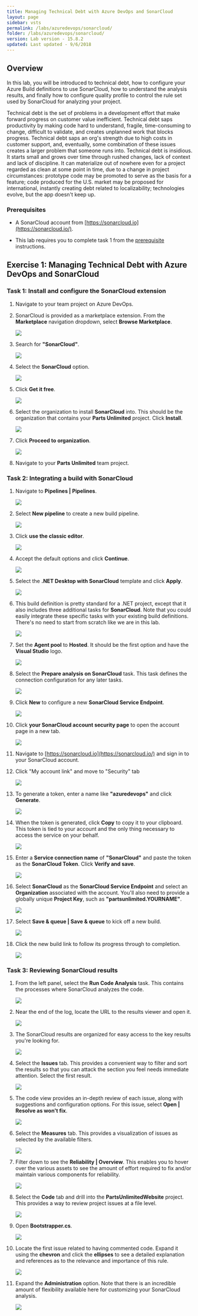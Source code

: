 ```yaml
---
title: Managing Technical Debt with Azure DevOps and SonarCloud
layout: page
sidebar: vsts
permalink: /labs/azuredevops/sonarcloud/
folder: /labs/azuredevops/sonarcloud/
version: Lab version - 15.8.2
updated: Last updated - 9/6/2018
---
```

<div class="rw-ui-container"></div>
<a name="Overview"></a>

## Overview ##

In this lab, you will be introduced to technical debt, how to configure your Azure Build definitions to use SonarCloud, how to understand the analysis results, and finally how to configure quality profile to control the rule set used by SonarCloud for analyzing your project.

Technical debt is the set of problems in a development effort that make forward progress on customer value inefficient. Technical debt saps productivity by making code hard to understand, fragile, time-consuming to change, difficult to validate, and creates unplanned work that blocks progress. Technical debt saps an org's strength due to high costs in customer support, and, eventually, some combination of these issues creates a larger problem that someone runs into. Technical debt is insidious. It starts small and grows over time through rushed changes, lack of context and lack of discipline. It can materialize out of nowhere even for a project regarded as clean at some point in time, due to a change in project circumstances: prototype code may be promoted to serve as the basis for a feature; code produced for the U.S. market may be proposed for international, instantly creating debt related to localizability; technologies evolve, but the app doesn't keep up.

<a name="Prerequisites"></a>
### Prerequisites ###

- A SonarCloud account from [https://sonarcloud.io](https://sonarcloud.io/).

- This lab requires you to complete task 1 from the <a href="../prereq/">prerequisite</a> instructions.

<a name="Exercise1"></a>
## Exercise 1: Managing Technical Debt with Azure DevOps and SonarCloud ##

<a name="Ex1Task1"></a>
### Task 1: Install and configure the SonarCloud extension ###

1. Navigate to your team project on Azure DevOps.

1. SonarCloud is provided as a marketplace extension. From the **Marketplace** navigation dropdown, select **Browse Marketplace**.

    ![](images/000.png)

1. Search for **"SonarCloud"**.

    ![](images/001.png)

1. Select the **SonarCloud** option.

    ![](images/002.png)

1. Click **Get it free**.

    ![](images/003.png)

1. Select the organization to install **SonarCloud** into. This should be the organization that contains your **Parts Unlimited** project. Click **Install**.

    ![](images/004.png)

1. Click **Proceed to organization**.

    ![](images/005.png)

1. Navigate to your **Parts Unlimited** team project.

<a name="Ex1Task2"></a>
### Task 2: Integrating a build with SonarCloud ###

1. Navigate to **Pipelines \| Pipelines**.

    ![](images/006.png)

1. Select **New pipeline** to create a new build pipeline.

    ![](images/007.png)

1. Click **use the classic editor**.

    ![](images/008.png)

1. Accept the default options and click **Continue**.

    ![](images/009.png)

1. Select the **.NET Desktop with SonarCloud** template and click **Apply**.

    ![](images/010.png)

1. This build definition is pretty standard for a .NET project, except that it also includes three additional tasks for **SonarCloud**. Note that you could easily integrate these specific tasks with your existing build definitions. There's no need to start from scratch like we are in this lab.

    ![](images/011.png)

1. Set the **Agent pool** to **Hosted**. It should be the first option and have the **Visual Studio** logo.

    ![](images/012.png)

1. Select the **Prepare analysis on SonarCloud** task. This task defines the connection configuration for any later tasks.

    ![](images/013.png)

1. Click **New** to configure a new **SonarCloud Service Endpoint**.

    ![](images/014.png)

1. Click **your SonarCloud account security page** to open the account page in a new tab.

    ![](images/015.png)

1. Navigate to [https://sonarcloud.io](https://sonarcloud.io/) and sign in to your SonarCloud account.

1. Click "My account link" and move to "Security" tab

    ![](images/015a.png)

1. To generate a token, enter a name like **"azuredevops"** and click **Generate**.

    ![](images/016.png)

1. When the token is generated, click **Copy** to copy it to your clipboard. This token is tied to your account and the only thing necessary to access the service on your behalf.

    ![](images/017.png)

1. Enter a **Service connection name** of **"SonarCloud"** and paste the token as the **SonarCloud Token**. Click **Verify and save**.

    ![](images/018.png)

1. Select **SonarCloud** as the **SonarCloud Service Endpoint** and select an **Organization** associated with the account. You'll also need to provide a globally unique **Project Key**, such as **"partsunlimited.YOURNAME"**.

    ![](images/019.png)

1. Select **Save & queue \| Save & queue** to kick off a new build.

    ![](images/020.png)

1. Click the new build link to follow its progress through to completion.

    ![](images/021.png)

<a name="Ex1Task3"></a>
### Task 3: Reviewing SonarCloud results ###

1. From the left panel, select the **Run Code Analysis** task. This contains the processes where SonarCloud analyzes the code.

    ![](images/022.png)

1. Near the end of the log, locate the URL to the results viewer and open it.

    ![](images/023.png)

1. The SonarCloud results are organized for easy access to the key results you're looking for.

    ![](images/024.png)

1. Select the **Issues** tab. This provides a convenient way to filter and sort the results so that you can attack the section you feel needs immediate attention. Select the first result.

    ![](images/025.png)

1. The code view provides an in-depth review of each issue, along with suggestions and configuration options. For this issue, select **Open \| Resolve as won't fix**.

    ![](images/026.png)

1. Select the **Measures** tab. This provides a visualization of issues as selected by the available filters.

    ![](images/027.png)

1. Filter down to see the **Reliability \| Overview**. This enables you to hover over the various assets to see the amount of effort required to fix and/or maintain various components for reliability.

    ![](images/028.png)

1. Select the **Code** tab and drill into the **PartsUnlimitedWebsite** project. This provides a way to review project issues at a file level.

    ![](images/029.png)

1. Open **Bootstrapper.cs**.

    ![](images/030.png)

1. Locate the first issue related to having commented code. Expand it using the **chevron** and click the **ellipses** to see a detailed explanation and references as to the relevance and importance of this rule.

    ![](images/031.png)

1. Expand the **Administration** option. Note that there is an incredible amount of flexibility available here for customizing your SonarCloud analysis.

    ![](images/032.png)

